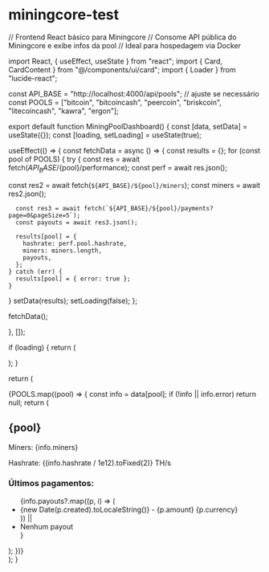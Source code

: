 # miningcore-test

// Frontend React básico para Miningcore // Consome API pública do Miningcore e exibe infos da pool // Ideal para hospedagem via Docker

import React, { useEffect, useState } from "react"; import { Card, CardContent } from "@/components/ui/card"; import { Loader } from "lucide-react";

const API_BASE = "http://localhost:4000/api/pools"; // ajuste se necessário const POOLS = ["bitcoin", "bitcoincash", "peercoin", "briskcoin", "litecoincash", "kawra", "ergon"];

export default function MiningPoolDashboard() { const [data, setData] = useState({}); const [loading, setLoading] = useState(true);

useEffect(() => { const fetchData = async () => { const results = {}; for (const pool of POOLS) { try { const res = await fetch(${API_BASE}/${pool}/performance); const perf = await res.json();

const res2 = await fetch(`${API_BASE}/${pool}/miners`);
      const miners = await res2.json();

      const res3 = await fetch(`${API_BASE}/${pool}/payments?page=0&pageSize=5`);
      const payouts = await res3.json();

      results[pool] = {
        hashrate: perf.pool.hashrate,
        miners: miners.length,
        payouts,
      };
    } catch (err) {
      results[pool] = { error: true };
    }
  }
  setData(results);
  setLoading(false);
};

fetchData();

}, []);

if (loading) { return ( <div className="flex justify-center items-center h-screen"> <Loader className="animate-spin w-12 h-12 text-blue-500" /> </div> ); }

return ( <div className="p-6 grid md:grid-cols-2 lg:grid-cols-3 gap-4"> {POOLS.map((pool) => { const info = data[pool]; if (!info || info.error) return null; return ( <Card key={pool} className="shadow-xl"> <CardContent className="p-4"> <h2 className="text-xl font-bold capitalize">{pool}</h2> <p>Miners: {info.miners}</p> <p>Hashrate: {(info.hashrate / 1e12).toFixed(2)} TH/s</p> <h3 className="mt-2 font-semibold">Últimos pagamentos:</h3> <ul className="text-sm mt-1 space-y-1"> {info.payouts?.map((p, i) => ( <li key={i} className="text-gray-700"> {new Date(p.created).toLocaleString()} - {p.amount} {p.currency} </li> )) || <li>Nenhum payout</li>} </ul> </CardContent> </Card> ); })} </div> ); }


